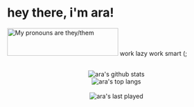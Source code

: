 <h1>hey there, i'm ara!</h1>
<a>
  <img src="https://pronouns.vercel.app/they/them?gradient=piggy%20pink" width="256" height="64" alt="My pronouns are they/them">
</a>
work lazy work smart (;
<br>

<center>
<br>

![ara's github stats](https://github-readme-stats.vercel.app/api?username=mynameisashllee&theme=dracula&show_icons=true)
<br>
![ara's top langs](https://github-readme-stats.vercel.app/api/top-langs/?username=mynameisashllee&theme=dracula&layout=compact)
<br>
<br>
![ara's last played](https://spotify-recently-played-readme.vercel.app/api?user=hfr74m0jli3zfbpe7hznays2z&unique={true|1|on|yes})

</center>
<br>
